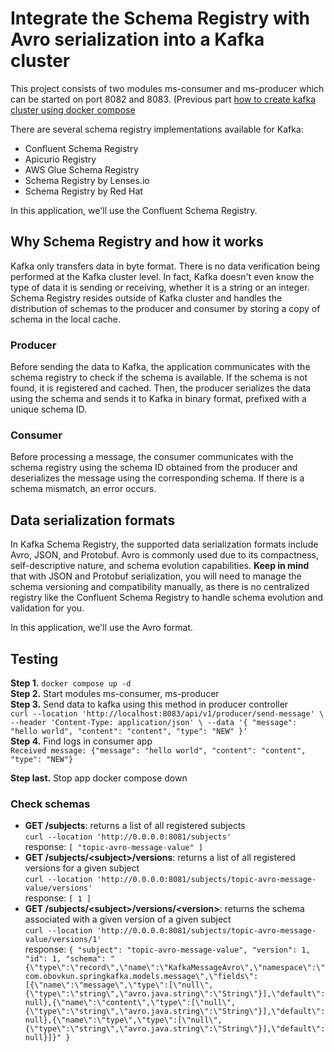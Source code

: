 # Integrate the Schema Registry with Avro serialization into a Kafka cluster

This project consists of two modules ms-consumer and ms-producer which can be started on port 8082 and 8083. (Previous part [how to create kafka cluster using docker compose](https://github.com/orb48/springkafka) 

There are several schema registry implementations available for Kafka:
* Confluent Schema Registry
* Apicurio Registry
* AWS Glue Schema Registry
* Schema Registry by Lenses.io
* Schema Registry by Red Hat
  
In this application, we'll use the Confluent Schema Registry.

## Why Schema Registry and how it works
Kafka only transfers data in byte format. There is no data verification being performed at the Kafka cluster level. In fact, Kafka doesn't even know the type of data it is sending or receiving, whether it is a string or an integer. Schema Registry resides outside of Kafka cluster and handles the distribution of schemas to the producer and consumer by storing a copy of schema in the local cache.

### Producer
Before sending the data to Kafka, the application communicates with the schema registry to check if the schema is available. If the schema is not found, it is registered and cached. Then, the producer serializes the data using the schema and sends it to Kafka in binary format, prefixed with a unique schema ID.

### Consumer
Before processing a message, the consumer communicates with the schema registry using the schema ID obtained from the producer and deserializes the message using the corresponding schema. If there is a schema mismatch, an error occurs.

## Data serialization formats

In Kafka Schema Registry, the supported data serialization formats include Avro, JSON, and Protobuf. Avro is commonly used due to its compactness, self-descriptive nature, and schema evolution capabilities. 
**Keep in mind** that with JSON and Protobuf serialization, you will need to manage the schema versioning and compatibility manually, as there is no centralized registry like the Confluent Schema Registry to handle schema evolution and validation for you.

In this application, we'll use the Avro format.

## Testing

**Step 1.** `docker compose up -d`  
**Step 2.** Start modules ms-consumer, ms-producer  
**Step 3.** Send data to kafka using this method in producer controller  
`curl --location 'http://localhost:8083/api/v1/producer/send-message' \
--header 'Content-Type: application/json' \
--data '{
    "message": "hello world",
    "content": "content",
    "type": "NEW"
}'`  
**Step 4.** Find logs in consumer app  
`Received message: {"message": "hello world", "content": "content", "type": "NEW"}` 

**Step last.** Stop app docker compose down  

### Check schemas
* **GET /subjects**: returns a list of all registered subjects  
`curl --location 'http://0.0.0.0:8081/subjects'`  
response: `[ "topic-avro-message-value" ]`
* **GET /subjects/\<subject\>/versions**: returns a list of all registered versions for a given subject   
`curl --location 'http://0.0.0.0:8081/subjects/topic-avro-message-value/versions'`   
response: `[ 1 ]`   
* **GET /subjects/\<subject\>/versions/\<version\>**: returns the schema associated with a given version of a given subject  
`curl --location 'http://0.0.0.0:8081/subjects/topic-avro-message-value/versions/1'`  
response: `{
    "subject": "topic-avro-message-value",
    "version": 1,
    "id": 1,
    "schema": "{\"type\":\"record\",\"name\":\"KafkaMessageAvro\",\"namespace\":\"com.obovkun.springkafka.models.message\",\"fields\":[{\"name\":\"message\",\"type\":[\"null\",{\"type\":\"string\",\"avro.java.string\":\"String\"}],\"default\":null},{\"name\":\"content\",\"type\":[\"null\",{\"type\":\"string\",\"avro.java.string\":\"String\"}],\"default\":null},{\"name\":\"type\",\"type\":[\"null\",{\"type\":\"string\",\"avro.java.string\":\"String\"}],\"default\":null}]}"
}`
